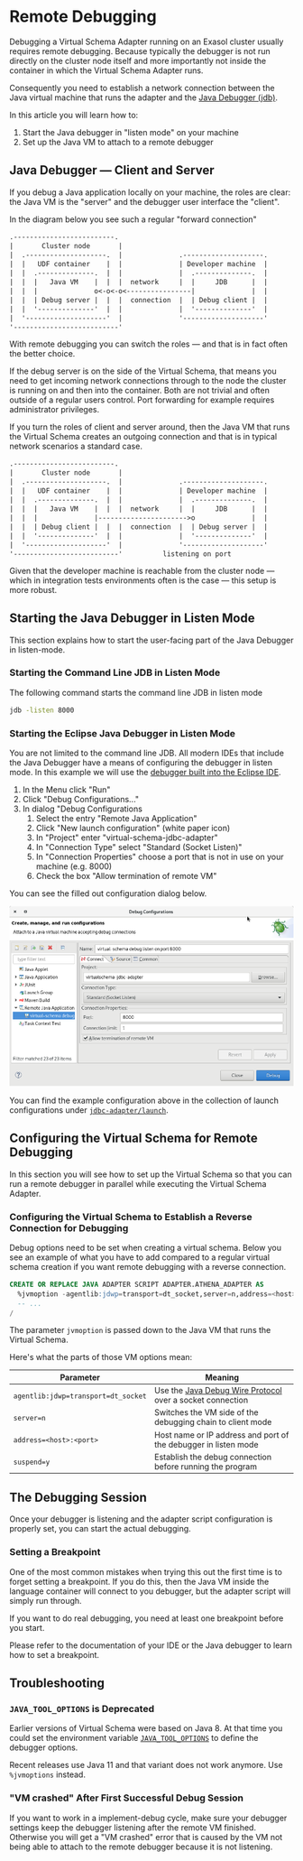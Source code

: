 # Remote Debugging

Debugging a Virtual Schema Adapter running on an Exasol cluster usually requires remote debugging. Because typically the debugger is not run directly on the cluster node itself and more importantly not inside the container in which the Virtual Schema Adapter runs.

Consequently you need to establish a network connection between the Java virtual machine that runs the adapter and the [Java Debugger (jdb)](https://docs.oracle.com/javase/8/docs/technotes/tools/windows/jdb.html).

In this article you will learn how to:

1. Start the Java debugger in "listen mode" on your machine
1. Set up the Java VM to attach to a remote debugger

## Java Debugger &mdash; Client and Server

If you debug a Java application locally on your machine, the roles are clear: the Java VM is the "server" and the debugger user interface the "client".

In the diagram below you see such a regular "forward connection"

    .-------------------------.
    |       Cluster node       |
    |  .--------------------.  |              .--------------------.
    |  |   UDF container    |  |              | Developer machine  |  
    |  |  .--------------.  |  |              |  .--------------.  |
    |  |  |   Java VM    |  |  |  network     |  |     JDB      |  |
    |  |  |              o<-o<-o<----------------|              |  |
    |  |  | Debug server |  |  |  connection  |  | Debug client |  |
    |  |  '--------------'  |  |              |  '--------------'  |
    |  '--------------------'  |              '--------------------'
    '--------------------------'

With remote debugging you can switch the roles &mdash; and that is in fact often the better choice.

If the debug server is on the side of the Virtual Schema, that means you need to get incoming network connections through to the node the cluster is running on and then into the container. Both are not trivial and often outside of a regular users control. Port forwarding for example requires administrator privileges.

If you turn the roles of client and server around, then the Java VM that runs the Virtual Schema creates an outgoing connection and that is in typical network scenarios a standard case.

    .-------------------------.
    |       Cluster node       |
    |  .--------------------.  |              .--------------------.
    |  |   UDF container    |  |              | Developer machine  |  
    |  |  .--------------.  |  |              |  .--------------.  |
    |  |  |   Java VM    |  |  |  network     |  |     JDB      |  |
    |  |  |              |---------------------->o              |  |
    |  |  | Debug client |  |  |  connection  |  | Debug server |  |
    |  |  '--------------'  |  |              |  '--------------'  |
    |  '--------------------'  |              '--------------------'
    '--------------------------'          listening on port

Given that the developer machine is reachable from the cluster node &mdash; which in integration tests environments often is the case &mdash; this setup is more robust.

## Starting the Java Debugger in Listen Mode

This section explains how to start the user-facing part of the Java Debugger in listen-mode.

### Starting the Command Line JDB in Listen Mode

The following command starts the command line JDB in listen mode

```bash
jdb -listen 8000
```

### Starting the Eclipse Java Debugger in Listen Mode

You are not limited to the command line JDB. All modern IDEs that include the Java Debugger have a means of configuring the debugger in listen mode. In this example we will use the [debugger built into the Eclipse IDE](https://www.eclipse.org/community/eclipse_newsletter/2017/june/article1.php).

1. In the Menu click "Run"
1. Click "Debug Configurations..."
1. In dialog "Debug Configurations
    1. Select the entry "Remote Java Application"
    1. Click "New launch configuration" (white paper icon)
    1. In "Project" enter "virtual-schema-jdbc-adapter"
    1. In "Connection Type" select "Standard (Socket Listen)"
    1. In "Connection Properties" choose a port that is not in use on your machine (e.g. 8000)
    1. Check the box "Allow termination of remote VM"

You can see the filled out configuration dialog below.

![Eclipse remote debugging settings](../images/Screenshot_Eclipse_remote_debugging.png)

You can find the example configuration above in the collection of launch configurations under [`jdbc-adapter/launch`](../../launch/virtual-schema%20debug%20listen%20on%20port%208000.launch). 

## Configuring the Virtual Schema for Remote Debugging

In this section you will see how to set up the Virtual Schema so that you can run a remote debugger in parallel while executing the Virtual Schema Adapter.

### Configuring the Virtual Schema to Establish a Reverse Connection for Debugging

Debug options need to be set when creating a virtual schema. Below you see an example of what you have to add compared to a regular virtual schema creation if you want remote debugging with a reverse connection. 

```sql
CREATE OR REPLACE JAVA ADAPTER SCRIPT ADAPTER.ATHENA_ADAPTER AS
  %jvmoption -agentlib:jdwp=transport=dt_socket,server=n,address=<host>:<port>,suspend=y;
  -- ...
/
```

The parameter `jvmoption` is passed down to the Java VM that runs the Virtual Schema.

Here's what the parts of those VM options mean:

| Parameter                            | Meaning                                                         |
|--------------------------------------|-----------------------------------------------------------------|
| `agentlib:jdwp=transport=dt_socket`  | Use the [Java Debug Wire Protocol](https://docs.oracle.com/javase/8/docs/technotes/guides/jpda/jdwp-spec.html) over a socket connection |
| `server=n`                           | Switches the VM side of the debugging chain to client mode      |
| `address=<host>:<port>`              | Host name or IP address and port of the debugger in listen mode |
| `suspend=y`                          | Establish the debug connection before running the program       |

## The Debugging Session

Once your debugger is listening and the adapter script configuration is properly set, you can start the actual debugging.

### Setting a Breakpoint

One of the most common mistakes when trying this out the first time is to forget setting a breakpoint. If you do this, then the Java VM inside the language container will connect to you debugger, but the adapter script will simply run through.

If you want to do real debugging, you need at least one breakpoint before you start.

Please refer to the documentation of your IDE or the Java debugger to learn how to set a breakpoint.

## Troubleshooting

### `JAVA_TOOL_OPTIONS` is Deprecated

Earlier versions of Virtual Schema were based on Java 8. At that time you could set the environment variable [`JAVA_TOOL_OPTIONS`](https://docs.oracle.com/javase/8/docs/technotes/guides/troubleshoot/envvars002.html) to define the debugger options.

Recent releases use Java 11 and that variant does not work anymore. Use `%jvmoptions` instead.

### "VM crashed" After First Successful Debug Session

If you want to work in a implement-debug cycle, make sure your debugger settings keep the debugger listening after the remote VM finished. Otherwise you will get a "VM crashed" error that is caused by the VM not being able to attach to the remote debugger because it is not listening. 

